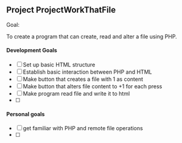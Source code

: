 ## Project ProjectWorkThatFile

Goal: 

To create a program that can create, read and alter a file using PHP.


#### Development Goals
* [ ] Set up basic HTML structure
* [ ] Establish basic interaction between PHP and HTML
* [ ] Make button that creates a file with 1 as content
* [ ] Make button that alters file content to +1 for each press
* [ ] Make program read file and write it to html
* [ ] 


#### Personal goals
* [ ] get familiar with PHP and remote file operations
* [ ] 
